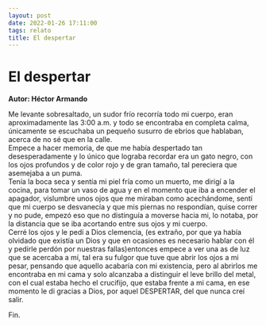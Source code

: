 ```yaml
---
layout: post
date: 2022-01-26 17:11:00
tags: relato
title: El despertar
---
```


# El despertar

**Autor: Héctor Armando**

Me levante sobresaltado, un sudor frío recorría todo mi cuerpo, eran aproximadamente las 3:00 a.m. y todo se encontraba en completa calma, únicamente se escuchaba un pequeño susurro de ebrios que hablaban, acerca de no sé que en la calle.  
Empece a hacer memoria, de que me había despertado tan desesperadamente y lo único que lograba recordar era un gato negro, con los ojos profundos y de color rojo y de gran tamaño, tal pereciera que asemejaba a un puma.  
Tenía la boca seca y sentía mi piel fría como un muerto, me dirigí a la cocina, para tomar un vaso de agua y en el momento que iba a encender el apagador, vislumbre unos ojos que me miraban como acechándome, sentí que mi cuerpo se desvanecía y que mis piernas no respondían, quise correr y no pude, empezó eso que no distinguía a moverse hacia mi, lo notaba, por la distancia que se iba acortando entre sus ojos y mi cuerpo.  
Cerré los ojos y le pedí a Dios clemencia, (es extraño, por que ya había olvidado que existía un Dios y que en ocasiones es necesario hablar con él y pedirle perdón por nuestras fallas)entonces empece a ver una as de luz que se acercaba a mí, tal era su fulgor que tuve que abrir los ojos a mi pesar, pensando que aquello acabaría con mi existencia, pero al abrirlos me encontraba en mi cama y solo alcanzaba a distinguir el leve brillo del metal, con el cual estaba hecho el crucifijo, que estaba frente a mi cama, en ese momento le di gracias a Dios, por aquel DESPERTAR, del que nunca creí salir.

Fin.
